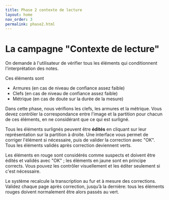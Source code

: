 ```yaml
---
title: Phase 2 contexte de lecture
layout: home
nav_order: 3
permalink: phase2.html
---
```


# La campagne "Contexte de lecture"

On demande à l'utilisateur de vérifier tous les éléments qui conditionnent l'interprétation  des notes. 

Ces éléments sont

 - Armures (en cas de niveau de confiance assez faible)
 - Clefs (en cas de niveau de confiance assez faible)
 - Métrique (en cas de doute sur la durée de la mesure)

Dans cette phase, nous vérifions les clefs, les armures et la métrique. Vous devez contrôler la correspondance entre l'image et la partition pour chacun de ces éléments, en ne considérant que ce qui est surligné. 

Tous les éléments surlignés peuvent être **édités** en cliquant sur leur représentation sur la partition à droite. Une interface vous permet de corriger l'élément si nécessaire, puis de valider la correction avec "OK". Tous les éléments validés après correction deviennent verts. 

Les éléments en rouge sont considérés comme suspects et doivent être édités et validés avec "OK" ; les éléments en jaune sont en principe corrects. Vous pouvez les contrôler visuellement et les éditer seulement si c'est nécessaire.

Le système recalcule la transcription au fur et à mesure des corrections. Validez chaque page après correction, jusqu’à la dernière: tous les éléments rouges doivent normalement être alors passés au vert.

